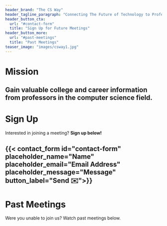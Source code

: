 ```yaml
---
header_brand: "The CS Way"
header_tagline_paragraph: "Connecting The Future of Technology to Professors"
header_button_cta:
  url: "#contact-form"
  title: "Sign Up for Future Meetings"
header_button_more:
  url: "#past-meetings"
  title: "Past Meetings"
teaser_image: "images/csway1.jpg"
---
```


# Mission
Gain valuable college and career information from professors in the computer science field. 
---
# Sign Up
Interested in joining a meeting? **Sign up below!**

{{< contact_form id="contact-form" placeholder_name="Name" placeholder_email="Email Address" placeholder_message="Message" button_label="Send ✉️">}}
---
# Past Meetings
Were you unable to join us? Watch past meetings below.
